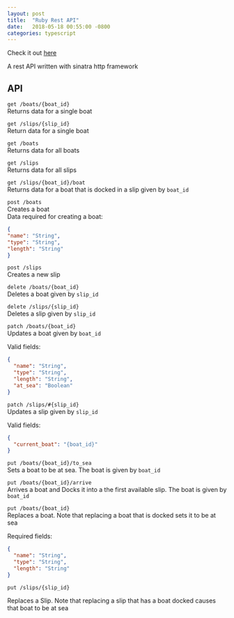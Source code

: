 ```yaml
---
layout: post
title:  "Ruby Rest API"
date:   2018-05-18 00:55:00 -0800
categories: typescript
---
```


Check it out [here](https://github.com/guckin/ruby-rest-api)

A rest API written with sinatra http framework

## API
```get /boats/{boat_id}```  
  Returns data for a single boat
  
  
  
```get /slips/{slip_id}```  
  Return data for a single boat
  
  
  
```get /boats```   
  Returns data for all boats



```get /slips```   
  Returns data for all slips
  
  
  
```get /slips/{boat_id}/boat```  
  Returns data for a boat that is docked in a slip given by `boat_id`



```post /boats ```   
  Creates a boat  
  Data required for creating a boat:
  ```json
{
  "name": "String",
  "type": "String",
  "length": "String"
}
```
  
```post /slips```  
  Creates a new slip

```delete /boats/{boat_id}```   
  Deletes a boat given by `slip_id`
  
```delete /slips/{slip_id}```   
  Deletes a slip given by `slip_id` 
  
```patch /boats/{boat_id}```  
  Updates a boat given by `boat_id` 
    
  Valid fields:
```json
{
  "name": "String",
  "type": "String",
  "length": "String",
  "at_sea": "Boolean"
}
```

```patch /slips/#{slip_id}```   
  Updates a slip given by `slip_id`
  
  Valid fields:  

```json
{
  "current_boat": "{boat_id}" 
}
```




```put /boats/{boat_id}/to_sea```   
  Sets a boat to be at sea. The boat is given by `boat_id`



```put /boats/{boat_id}/arrive```   
  Arrives a boat and Docks it into a the first available slip. The boat is given by `boat_id`



```put /boats/{boat_id}```   
  Replaces a boat. Note that replacing a boat that is docked sets it to be at sea
  
  Required fields:
```json
{
  "name": "String",
  "type": "String",
  "length": "String"
}
```


```put /slips/{slip_id}```

Replaces a Slip. Note that replacing a slip that has a boat docked causes that boat to be at sea  